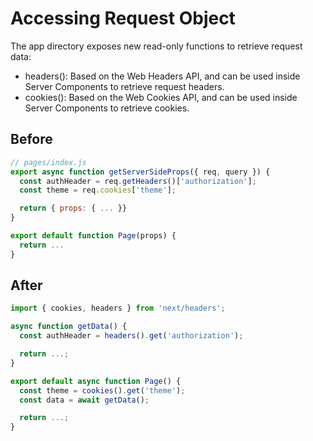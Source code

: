 # Accessing Request Object
The app directory exposes new read-only functions to retrieve request data:

* headers(): Based on the Web Headers API, and can be used inside Server Components to retrieve request headers.
* cookies(): Based on the Web Cookies API, and can be used inside Server Components to retrieve cookies.

## Before
```jsx
// pages/index.js
export async function getServerSideProps({ req, query }) {
  const authHeader = req.getHeaders()['authorization'];
  const theme = req.cookies['theme'];

  return { props: { ... }}
}

export default function Page(props) {
  return ...
}
```

## After
```jsx
import { cookies, headers } from 'next/headers';

async function getData() {
  const authHeader = headers().get('authorization');

  return ...;
}

export default async function Page() {
  const theme = cookies().get('theme');
  const data = await getData();

  return ...;
}
```